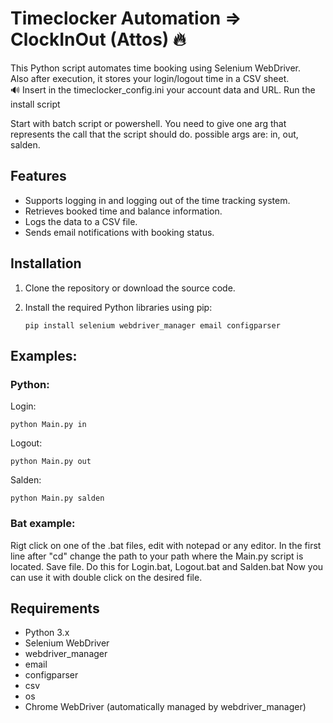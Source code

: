 # Timeclocker Automation => ClockInOut (Attos) :fire:

This Python script automates time booking using Selenium WebDriver.<br>
Also after execution, it stores your login/logout time in a CSV sheet.<br>
:loud_sound: Insert in the timeclocker_config.ini your account data and URL.
Run the install script

Start with batch script or powershell.
You need to give one arg that represents the call that the script should do.
possible args are: in, out, salden.

## Features

- Supports logging in and logging out of the time tracking system.
- Retrieves booked time and balance information.
- Logs the data to a CSV file.
- Sends email notifications with booking status.

## Installation

1. Clone the repository or download the source code.
2. Install the required Python libraries using pip:

   ```shell
   pip install selenium webdriver_manager email configparser

## Examples:
### Python:

Login:
```
python Main.py in
```

Logout:
```
python Main.py out
```

Salden:
```
python Main.py salden
```

### Bat example:
Rigt click on one of the .bat files, edit with notepad or any editor.
In the first line after "cd" change the path to your path where the Main.py script is located.
Save file. Do this for Login.bat, Logout.bat and Salden.bat
Now you can use it with double click on the desired file.

## Requirements

- Python 3.x
- Selenium WebDriver
- webdriver_manager
- email
- configparser
- csv
- os
- Chrome WebDriver (automatically managed by webdriver_manager)
